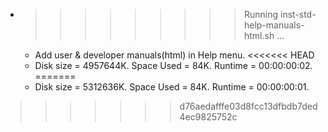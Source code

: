 * >>>>>>>>> Running inst-std-help-manuals-html.sh ...
  * Add user & developer manuals(html) in Help menu.
<<<<<<< HEAD
  * Disk size = 4957644K. Space Used = 84K. Runtime = 00:00:00:02.
=======
  * Disk size = 5312636K. Space Used = 84K. Runtime = 00:00:00:01.
>>>>>>> d76aedafffe03d8fcc13dfbdb7ded4ec9825752c
